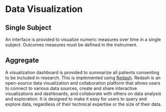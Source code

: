 # Data Visualization

## Single Subject

An interface is provided to visualize numeric measures over time in a single subject. Outcomes measures must be defined in the instrument.

## Aggregate

A visualization dashboard is provided to summarize all patients consenting to be included in research. This is implemented using [Redash](https://redash.io/). Redash is an open-source data visualization and collaboration platform that allows users to connect to various data sources, create and share interactive visualizations and dashboards, and collaborate with others on data analysis and exploration. It is designed to make it easy for users to query and explore data, regardless of their technical expertise or the size of their data.
